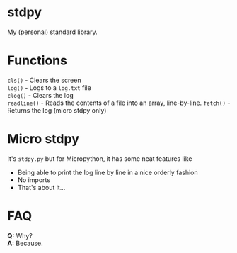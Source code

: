 # stdpy
My (personal) standard library.

# Functions

`cls()`      - Clears the screen\
`log()`      - Logs to a `log.txt` file\
`clog()`     - Clears the log\
`readline()` - Reads the contents of a file into an array, line-by-line.
`fetch()`    - Returns the log (micro stdpy only)

# Micro stdpy

It's `stdpy.py` but for Micropython, it has some neat features like

- Being able to print the log line by line in a nice orderly fashion
- No imports
- That's about it...

# FAQ

**Q:** Why?\
**A:** Because.
